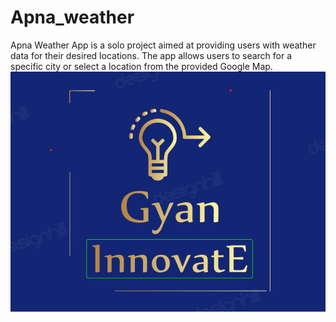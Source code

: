 # Apna_weather
Apna Weather App is a solo project aimed at providing users with weather data for their desired locations. The app allows users to search for a specific city or select a location from the provided Google Map.
![Screenshot (55)](https://github.com/JAY1820/Icon_and_gif/blob/main/blog%20logo.jpg)
